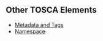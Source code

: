 ## Other TOSCA Elements
- [Metadata and Tags]
- [Namespace]

[Metadata and Tags]: #/MetadataAndTags
[Namespace]: #/Namespace